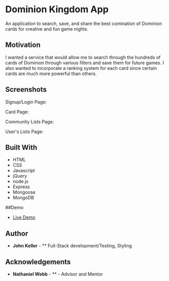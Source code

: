 # Dominion Kingdom App

An application to search, save, and share the best comination of Dominion cards for creative and fun game nights. 

## Motivation
I wanted a service that would allow me to search through the hundreds of cards of Dominion through various 
filters and save them for future games. I also wanted to incorporate a ranking system for each card since certain 
cards are much more powerful than others. 

## Screenshots
Signup/Login Page:

Card Page:

Community Lists Page:

User's Lists Page:

## Built With

* HTML
* CSS
* Javascript
* jQuery
* node.js
* Express
* Mongoose
* MongoDB


##Demo 

- [Live Demo](https://dashboard.heroku.com/apps/shrouded-dawn-21846)

## Author

* **John Keller** - ** Full-Stack development/Testing, Styling

## Acknowledgements

* **Nathaniel Webb** - ** - Advisor and Mentor
